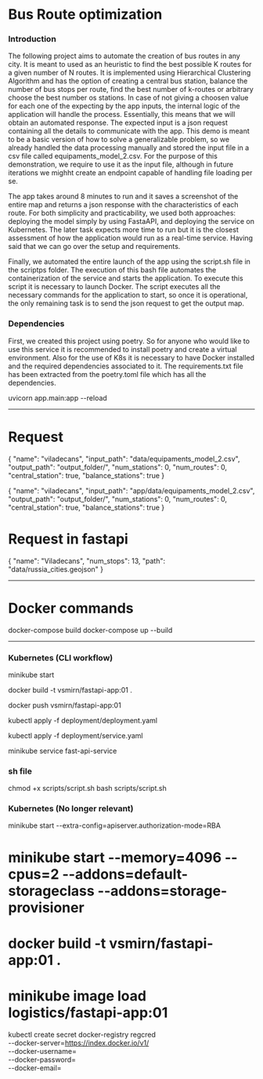

# Bus Route optimization

### Introduction

The following project aims to automate the creation of bus routes in any city. It is meant to used as an heuristic to find the best possible K routes for a given number of N routes. It is implemented using Hierarchical Clustering Algorithm and has the option of creating a central bus station, balance the number of bus stops per route, find the best number of k-routes or arbitrary choose the best number os stations. In case of not giving a choosen value for each one of the expecting by the app inputs, the internal logic of the application will handle the process. Essentially, this means that we will obtain an automated response. The expected input is a json request containing all the details to communicate with the app. This demo is meant to be a basic version of how to solve a generalizable problem, so we already handled the data processing manually and stored the input file in a csv file called equipaments_model_2.csv. For the purpose of this demonstration, we require to use it as the input file, although in future iterations we mighht create an endpoint capable of handling file loading per se.

The app takes around 8 minutes to run and it saves a screenshot of the entire map and returns a json response with the characteristics of each route. For both simplicity and practicability, we used both approaches: deploying the model simply by using FastaAPI, and deploying the service on Kubernetes. The later task expects more time to run but it is the closest assessment of how the application would run as a real-time service. Having said that we can go over the setup and requirements. 

Finally, we automated the entire launch of the app using the script.sh file in the scriptps folder. The execution of this bash file automates the containerization of the service and starts the application. To execute this script it is necessary to launch Docker. The script executes all the necessary commands for the application to start, so once it is operational, the only remaining task is to send the json request to get the output map.


### Dependencies

First, we created this project using poetry. So for anyone who would like to use this service it is recommended to install poetry and create a virtual environment. Also for the use of K8s it is necessary to have Docker installed and the required dependencies associated to it. The requirements.txt file has been extracted from the poetry.toml file which has all the dependencies.



uvicorn app.main:app --reload

---




# Request

{
  "name": "viladecans",
  "input_path": "data/equipaments_model_2.csv",
  "output_path": "output_folder/",
  "num_stations": 0,
  "num_routes": 0,
  "central_station": true,
  "balance_stations": true
}














{
  "name": "viladecans",
  "input_path": "app/data/equipaments_model_2.csv",
  "output_path": "output_folder/",
  "num_stations": 0,
  "num_routes": 0,
  "central_station": true,
  "balance_stations": true
}















# Request in fastapi

{
  "name": "Viladecans",
  "num_stops": 13,
  "path": "data/russia_cities.geojson"
}


---

# Docker commands

docker-compose build
docker-compose up --build

---


### Kubernetes (CLI workflow)

minikube start

docker build -t vsmirn/fastapi-app:01 .

docker push vsmirn/fastapi-app:01

kubectl apply -f deployment/deployment.yaml

kubectl apply -f deployment/service.yaml

minikube service fast-api-service


### sh file

chmod +x scripts/script.sh
bash scripts/script.sh



### Kubernetes (No longer relevant)

minikube start --extra-config=apiserver.authorization-mode=RBA

# minikube start --memory=4096 --cpus=2 --addons=default-storageclass --addons=storage-provisioner 
# docker build -t vsmirn/fastapi-app:01 .
# minikube image load logistics/fastapi-app:01

kubectl create secret docker-registry regcred \
    --docker-server=https://index.docker.io/v1/ \
    --docker-username=<your-docker-username> \
    --docker-password=<your-docker-password> \
    --docker-email=<your-email>


